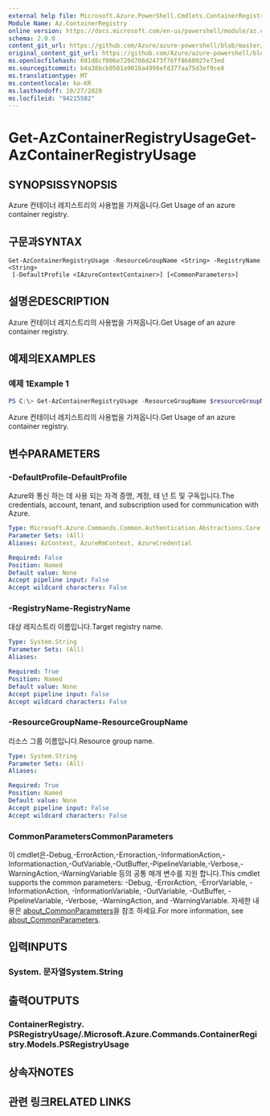 ```yaml
---
external help file: Microsoft.Azure.PowerShell.Cmdlets.ContainerRegistry.dll-Help.xml
Module Name: Az.ContainerRegistry
online version: https://docs.microsoft.com/en-us/powershell/module/az.containerregistry/get-azcontainerregistryusage
schema: 2.0.0
content_git_url: https://github.com/Azure/azure-powershell/blob/master/src/ContainerRegistry/ContainerRegistry/help/Get-AzContainerRegistryUsage.md
original_content_git_url: https://github.com/Azure/azure-powershell/blob/master/src/ContainerRegistry/ContainerRegistry/help/Get-AzContainerRegistryUsage.md
ms.openlocfilehash: 691d8cf006e720d706d2473f76ff8660927e73ed
ms.sourcegitcommit: b4a38bcb0501a9016a4998efd377aa75d3ef9ce8
ms.translationtype: MT
ms.contentlocale: ko-KR
ms.lasthandoff: 10/27/2020
ms.locfileid: "94215582"
---
```

# <span data-ttu-id="c2b02-101">Get-AzContainerRegistryUsage</span><span class="sxs-lookup"><span data-stu-id="c2b02-101">Get-AzContainerRegistryUsage</span></span>

## <span data-ttu-id="c2b02-102">SYNOPSIS</span><span class="sxs-lookup"><span data-stu-id="c2b02-102">SYNOPSIS</span></span>
<span data-ttu-id="c2b02-103">Azure 컨테이너 레지스트리의 사용법을 가져옵니다.</span><span class="sxs-lookup"><span data-stu-id="c2b02-103">Get Usage of an azure container registry.</span></span>

## <span data-ttu-id="c2b02-104">구문과</span><span class="sxs-lookup"><span data-stu-id="c2b02-104">SYNTAX</span></span>

```
Get-AzContainerRegistryUsage -ResourceGroupName <String> -RegistryName <String>
 [-DefaultProfile <IAzureContextContainer>] [<CommonParameters>]
```

## <span data-ttu-id="c2b02-105">설명은</span><span class="sxs-lookup"><span data-stu-id="c2b02-105">DESCRIPTION</span></span>
<span data-ttu-id="c2b02-106">Azure 컨테이너 레지스트리의 사용법을 가져옵니다.</span><span class="sxs-lookup"><span data-stu-id="c2b02-106">Get Usage of an azure container registry.</span></span>

## <span data-ttu-id="c2b02-107">예제의</span><span class="sxs-lookup"><span data-stu-id="c2b02-107">EXAMPLES</span></span>

### <span data-ttu-id="c2b02-108">예제 1</span><span class="sxs-lookup"><span data-stu-id="c2b02-108">Example 1</span></span>
```powershell
PS C:\> Get-AzContainerRegistryUsage -ResourceGroupName $resourceGroupName -RegistryName $RegistryName
```

<span data-ttu-id="c2b02-109">Azure 컨테이너 레지스트리의 사용법을 가져옵니다.</span><span class="sxs-lookup"><span data-stu-id="c2b02-109">Get Usage of an azure container registry.</span></span>

## <span data-ttu-id="c2b02-110">변수</span><span class="sxs-lookup"><span data-stu-id="c2b02-110">PARAMETERS</span></span>

### <span data-ttu-id="c2b02-111">-DefaultProfile</span><span class="sxs-lookup"><span data-stu-id="c2b02-111">-DefaultProfile</span></span>
<span data-ttu-id="c2b02-112">Azure와 통신 하는 데 사용 되는 자격 증명, 계정, 테 넌 트 및 구독입니다.</span><span class="sxs-lookup"><span data-stu-id="c2b02-112">The credentials, account, tenant, and subscription used for communication with Azure.</span></span>

```yaml
Type: Microsoft.Azure.Commands.Common.Authentication.Abstractions.Core.IAzureContextContainer
Parameter Sets: (All)
Aliases: AzContext, AzureRmContext, AzureCredential

Required: False
Position: Named
Default value: None
Accept pipeline input: False
Accept wildcard characters: False
```

### <span data-ttu-id="c2b02-113">-RegistryName</span><span class="sxs-lookup"><span data-stu-id="c2b02-113">-RegistryName</span></span>
<span data-ttu-id="c2b02-114">대상 레지스트리 이름입니다.</span><span class="sxs-lookup"><span data-stu-id="c2b02-114">Target registry name.</span></span>

```yaml
Type: System.String
Parameter Sets: (All)
Aliases:

Required: True
Position: Named
Default value: None
Accept pipeline input: False
Accept wildcard characters: False
```

### <span data-ttu-id="c2b02-115">-ResourceGroupName</span><span class="sxs-lookup"><span data-stu-id="c2b02-115">-ResourceGroupName</span></span>
<span data-ttu-id="c2b02-116">리소스 그룹 이름입니다.</span><span class="sxs-lookup"><span data-stu-id="c2b02-116">Resource group name.</span></span>

```yaml
Type: System.String
Parameter Sets: (All)
Aliases:

Required: True
Position: Named
Default value: None
Accept pipeline input: False
Accept wildcard characters: False
```

### <span data-ttu-id="c2b02-117">CommonParameters</span><span class="sxs-lookup"><span data-stu-id="c2b02-117">CommonParameters</span></span>
<span data-ttu-id="c2b02-118">이 cmdlet은-Debug,-ErrorAction,-Erroraction,-InformationAction,-Informationaction,-OutVariable,-OutBuffer,-PipelineVariable,-Verbose,-WarningAction,-WarningVariable 등의 공통 매개 변수를 지원 합니다.</span><span class="sxs-lookup"><span data-stu-id="c2b02-118">This cmdlet supports the common parameters: -Debug, -ErrorAction, -ErrorVariable, -InformationAction, -InformationVariable, -OutVariable, -OutBuffer, -PipelineVariable, -Verbose, -WarningAction, and -WarningVariable.</span></span> <span data-ttu-id="c2b02-119">자세한 내용은 [about_CommonParameters](http://go.microsoft.com/fwlink/?LinkID=113216)을 참조 하세요.</span><span class="sxs-lookup"><span data-stu-id="c2b02-119">For more information, see [about_CommonParameters](http://go.microsoft.com/fwlink/?LinkID=113216).</span></span>

## <span data-ttu-id="c2b02-120">입력</span><span class="sxs-lookup"><span data-stu-id="c2b02-120">INPUTS</span></span>

### <span data-ttu-id="c2b02-121">System. 문자열</span><span class="sxs-lookup"><span data-stu-id="c2b02-121">System.String</span></span>

## <span data-ttu-id="c2b02-122">출력</span><span class="sxs-lookup"><span data-stu-id="c2b02-122">OUTPUTS</span></span>

### <span data-ttu-id="c2b02-123">ContainerRegistry. PSRegistryUsage/.</span><span class="sxs-lookup"><span data-stu-id="c2b02-123">Microsoft.Azure.Commands.ContainerRegistry.Models.PSRegistryUsage</span></span>

## <span data-ttu-id="c2b02-124">상속자</span><span class="sxs-lookup"><span data-stu-id="c2b02-124">NOTES</span></span>

## <span data-ttu-id="c2b02-125">관련 링크</span><span class="sxs-lookup"><span data-stu-id="c2b02-125">RELATED LINKS</span></span>
